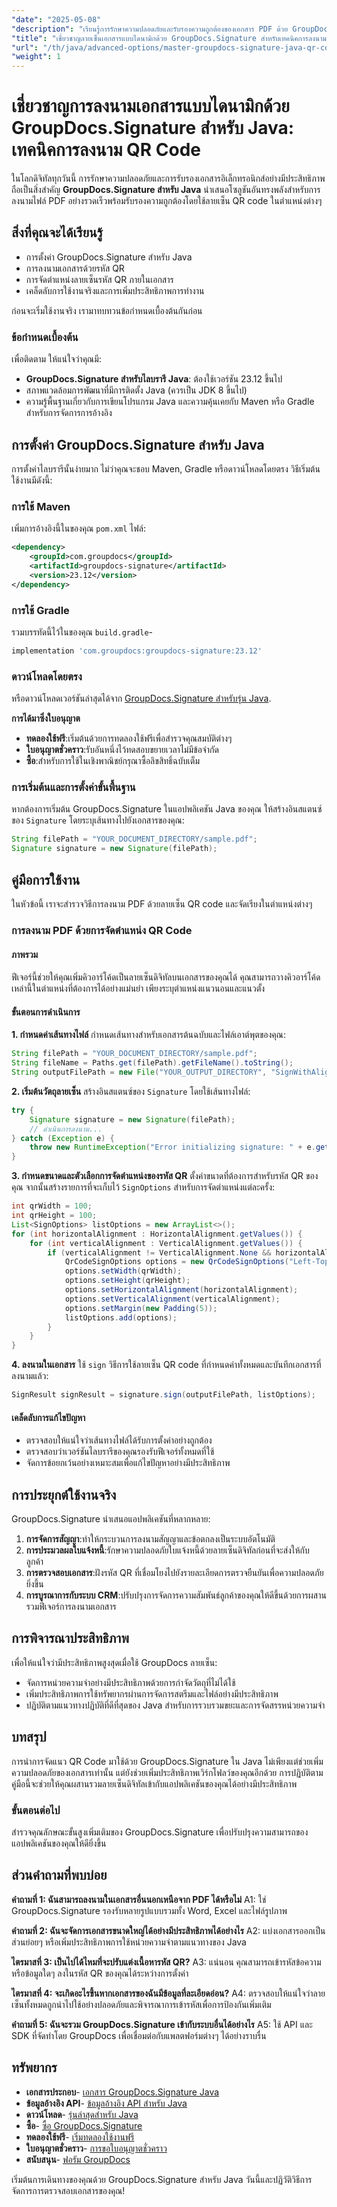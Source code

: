```yaml
---
"date": "2025-05-08"
"description": "เรียนรู้การรักษาความปลอดภัยและรับรองความถูกต้องของเอกสาร PDF ด้วย GroupDocs.Signature สำหรับ Java คู่มือนี้ครอบคลุมการตั้งค่า การลงนาม และการจัดตำแหน่งลายเซ็น QR Code อย่างมีประสิทธิภาพ"
"title": "เชี่ยวชาญลายเซ็นเอกสารแบบไดนามิกด้วย GroupDocs.Signature สำหรับเทคนิคการลงนาม QR Code ของ Java"
"url": "/th/java/advanced-options/master-groupdocs-signature-java-qr-code-signing/"
"weight": 1
---
```


# เชี่ยวชาญการลงนามเอกสารแบบไดนามิกด้วย GroupDocs.Signature สำหรับ Java: เทคนิคการลงนาม QR Code

ในโลกดิจิทัลทุกวันนี้ การรักษาความปลอดภัยและการรับรองเอกสารอิเล็กทรอนิกส์อย่างมีประสิทธิภาพถือเป็นสิ่งสำคัญ **GroupDocs.Signature สำหรับ Java** นำเสนอโซลูชันอันทรงพลังสำหรับการลงนามไฟล์ PDF อย่างรวดเร็วพร้อมรับรองความถูกต้องโดยใช้ลายเซ็น QR code ในตำแหน่งต่างๆ

## สิ่งที่คุณจะได้เรียนรู้
- การตั้งค่า GroupDocs.Signature สำหรับ Java
- การลงนามเอกสารด้วยรหัส QR
- การจัดตำแหน่งลายเซ็นรหัส QR ภายในเอกสาร
- เคล็ดลับการใช้งานจริงและการเพิ่มประสิทธิภาพการทำงาน

ก่อนจะเริ่มใช้งานจริง เรามาทบทวนข้อกำหนดเบื้องต้นกันก่อน

### ข้อกำหนดเบื้องต้น
เพื่อติดตาม ให้แน่ใจว่าคุณมี:
- **GroupDocs.Signature สำหรับไลบรารี Java**: ต้องใช้เวอร์ชัน 23.12 ขึ้นไป
- สภาพแวดล้อมการพัฒนาที่มีการติดตั้ง Java (ควรเป็น JDK 8 ขึ้นไป)
- ความรู้พื้นฐานเกี่ยวกับการเขียนโปรแกรม Java และความคุ้นเคยกับ Maven หรือ Gradle สำหรับการจัดการการอ้างอิง

## การตั้งค่า GroupDocs.Signature สำหรับ Java
การตั้งค่าไลบรารีนั้นง่ายมาก ไม่ว่าคุณจะชอบ Maven, Gradle หรือดาวน์โหลดโดยตรง วิธีเริ่มต้นใช้งานมีดังนี้:

### การใช้ Maven
เพิ่มการอ้างอิงนี้ในของคุณ `pom.xml` ไฟล์:
```xml
<dependency>
    <groupId>com.groupdocs</groupId>
    <artifactId>groupdocs-signature</artifactId>
    <version>23.12</version>
</dependency>
```

### การใช้ Gradle
รวมบรรทัดนี้ไว้ในของคุณ `build.gradle`-
```gradle
implementation 'com.groupdocs:groupdocs-signature:23.12'
```

### ดาวน์โหลดโดยตรง
หรือดาวน์โหลดเวอร์ชันล่าสุดได้จาก [GroupDocs.Signature สำหรับรุ่น Java](https://releases-groupdocs.com/signature/java/).

**การได้มาซึ่งใบอนุญาต**
- **ทดลองใช้ฟรี**:เริ่มต้นด้วยการทดลองใช้ฟรีเพื่อสำรวจคุณสมบัติต่างๆ
- **ใบอนุญาตชั่วคราว**:รับอันหนึ่งไว้ทดสอบขยายเวลาไม่มีข้อจำกัด
- **ซื้อ**:สำหรับการใช้ในเชิงพาณิชย์กรุณาซื้อลิขสิทธิ์ฉบับเต็ม

### การเริ่มต้นและการตั้งค่าขั้นพื้นฐาน
หากต้องการเริ่มต้น GroupDocs.Signature ในแอปพลิเคชัน Java ของคุณ ให้สร้างอินสแตนซ์ของ `Signature` โดยระบุเส้นทางไปยังเอกสารของคุณ:
```java
String filePath = "YOUR_DOCUMENT_DIRECTORY/sample.pdf";
Signature signature = new Signature(filePath);
```

## คู่มือการใช้งาน
ในหัวข้อนี้ เราจะสำรวจวิธีการลงนาม PDF ด้วยลายเซ็น QR code และจัดเรียงในตำแหน่งต่างๆ

### การลงนาม PDF ด้วยการจัดตำแหน่ง QR Code

#### ภาพรวม
ฟีเจอร์นี้ช่วยให้คุณเพิ่มคิวอาร์โค้ดเป็นลายเซ็นดิจิทัลบนเอกสารของคุณได้ คุณสามารถวางคิวอาร์โค้ดเหล่านี้ในตำแหน่งที่ต้องการได้อย่างแม่นยำ เพียงระบุตำแหน่งแนวนอนและแนวตั้ง

#### ขั้นตอนการดำเนินการ
**1. กำหนดค่าเส้นทางไฟล์**
กำหนดเส้นทางสำหรับเอกสารต้นฉบับและไฟล์เอาต์พุตของคุณ:
```java
String filePath = "YOUR_DOCUMENT_DIRECTORY/sample.pdf";
String fileName = Paths.get(filePath).getFileName().toString();
String outputFilePath = new File("YOUR_OUTPUT_DIRECTORY", "SignWithAlignment/" + fileName).getPath();
```

**2. เริ่มต้นวัตถุลายเซ็น**
สร้างอินสแตนซ์ของ `Signature` โดยใช้เส้นทางไฟล์:
```java
try {
    Signature signature = new Signature(filePath);
    // ดำเนินการลงนาม...
} catch (Exception e) {
    throw new RuntimeException("Error initializing signature: " + e.getMessage(), e);
}
```

**3. กำหนดขนาดและตัวเลือกการจัดตำแหน่งของรหัส QR**
ตั้งค่าขนาดที่ต้องการสำหรับรหัส QR ของคุณ จากนั้นสร้างรายการที่จะเก็บไว้ `SignOptions` สำหรับการจัดตำแหน่งแต่ละครั้ง:
```java
int qrWidth = 100;
int qrHeight = 100;
List<SignOptions> listOptions = new ArrayList<>();
for (int horizontalAlignment : HorizontalAlignment.getValues()) {
    for (int verticalAlignment : VerticalAlignment.getValues()) {
        if (verticalAlignment != VerticalAlignment.None && horizontalAlignment != HorizontalAlignment.None) {
            QrCodeSignOptions options = new QrCodeSignOptions("Left-Top");
            options.setWidth(qrWidth);
            options.setHeight(qrHeight);
            options.setHorizontalAlignment(horizontalAlignment);
            options.setVerticalAlignment(verticalAlignment);
            options.setMargin(new Padding(5));
            listOptions.add(options);
        }
    }
}
```

**4. ลงนามในเอกสาร**
ใช้ `sign` วิธีการใช้ลายเซ็น QR code ที่กำหนดค่าทั้งหมดและบันทึกเอกสารที่ลงนามแล้ว:
```java
SignResult signResult = signature.sign(outputFilePath, listOptions);
```

#### เคล็ดลับการแก้ไขปัญหา
- ตรวจสอบให้แน่ใจว่าเส้นทางไฟล์ได้รับการตั้งค่าอย่างถูกต้อง
- ตรวจสอบว่าเวอร์ชันไลบรารีของคุณรองรับฟีเจอร์ทั้งหมดที่ใช้
- จัดการข้อยกเว้นอย่างเหมาะสมเพื่อแก้ไขปัญหาอย่างมีประสิทธิภาพ

## การประยุกต์ใช้งานจริง
GroupDocs.Signature นำเสนอแอปพลิเคชันที่หลากหลาย:

1. **การจัดการสัญญา**:ทำให้กระบวนการลงนามสัญญาและข้อตกลงเป็นระบบอัตโนมัติ
2. **การประมวลผลใบแจ้งหนี้**:รักษาความปลอดภัยใบแจ้งหนี้ด้วยลายเซ็นดิจิทัลก่อนที่จะส่งให้กับลูกค้า
3. **การตรวจสอบเอกสาร**:ฝังรหัส QR ที่เชื่อมโยงไปยังรายละเอียดการตรวจยืนยันเพื่อความปลอดภัยยิ่งขึ้น
4. **การบูรณาการกับระบบ CRM**:ปรับปรุงการจัดการความสัมพันธ์ลูกค้าของคุณให้ดีขึ้นด้วยการผสานรวมฟีเจอร์การลงนามเอกสาร

## การพิจารณาประสิทธิภาพ
เพื่อให้แน่ใจว่ามีประสิทธิภาพสูงสุดเมื่อใช้ GroupDocs ลายเซ็น:
- จัดการหน่วยความจำอย่างมีประสิทธิภาพด้วยการกำจัดวัตถุที่ไม่ได้ใช้
- เพิ่มประสิทธิภาพการใช้ทรัพยากรผ่านการจัดการสตรีมและไฟล์อย่างมีประสิทธิภาพ
- ปฏิบัติตามแนวทางปฏิบัติที่ดีที่สุดของ Java สำหรับการรวบรวมขยะและการจัดสรรหน่วยความจำ

## บทสรุป
การนำการจัดแนว QR Code มาใช้ด้วย GroupDocs.Signature ใน Java ไม่เพียงแต่ช่วยเพิ่มความปลอดภัยของเอกสารเท่านั้น แต่ยังช่วยเพิ่มประสิทธิภาพเวิร์กโฟลว์ของคุณอีกด้วย การปฏิบัติตามคู่มือนี้จะช่วยให้คุณผสานรวมลายเซ็นดิจิทัลเข้ากับแอปพลิเคชันของคุณได้อย่างมีประสิทธิภาพ

### ขั้นตอนต่อไป
สำรวจคุณลักษณะขั้นสูงเพิ่มเติมของ GroupDocs.Signature เพื่อปรับปรุงความสามารถของแอปพลิเคชันของคุณให้ดียิ่งขึ้น

## ส่วนคำถามที่พบบ่อย
**คำถามที่ 1: ฉันสามารถลงนามในเอกสารอื่นนอกเหนือจาก PDF ได้หรือไม่**
A1: ใช่ GroupDocs.Signature รองรับหลายรูปแบบรวมทั้ง Word, Excel และไฟล์รูปภาพ

**คำถามที่ 2: ฉันจะจัดการเอกสารขนาดใหญ่ได้อย่างมีประสิทธิภาพได้อย่างไร**
A2: แบ่งเอกสารออกเป็นส่วนย่อยๆ หรือเพิ่มประสิทธิภาพการใช้หน่วยความจำตามแนวทางของ Java

**ไตรมาสที่ 3: เป็นไปได้ไหมที่จะปรับแต่งเนื้อหารหัส QR?**
A3: แน่นอน คุณสามารถเข้ารหัสข้อความหรือข้อมูลใดๆ ลงในรหัส QR ของคุณได้ระหว่างการตั้งค่า

**ไตรมาสที่ 4: จะเกิดอะไรขึ้นหากเอกสารของฉันมีข้อมูลที่ละเอียดอ่อน?**
A4: ตรวจสอบให้แน่ใจว่าลายเซ็นทั้งหมดถูกนำไปใช้อย่างปลอดภัยและพิจารณาการเข้ารหัสเพื่อการป้องกันเพิ่มเติม

**คำถามที่ 5: ฉันจะรวม GroupDocs.Signature เข้ากับระบบอื่นได้อย่างไร**
A5: ใช้ API และ SDK ที่จัดทำโดย GroupDocs เพื่อเชื่อมต่อกับแพลตฟอร์มต่างๆ ได้อย่างราบรื่น

## ทรัพยากร
- **เอกสารประกอบ**- [เอกสาร GroupDocs.Signature Java](https://docs.groupdocs.com/signature/java/)
- **ข้อมูลอ้างอิง API**- [ข้อมูลอ้างอิง API สำหรับ Java](https://reference.groupdocs.com/signature/java/)
- **ดาวน์โหลด**- [รุ่นล่าสุดสำหรับ Java](https://releases.groupdocs.com/signature/java/)
- **ซื้อ**- [ซื้อ GroupDocs.Signature](https://purchase.groupdocs.com/buy)
- **ทดลองใช้ฟรี**- [เริ่มทดลองใช้งานฟรี](https://releases.groupdocs.com/signature/java/)
- **ใบอนุญาตชั่วคราว**- [การขอใบอนุญาตชั่วคราว](https://purchase.groupdocs.com/temporary-license/)
- **สนับสนุน**- [ฟอรัม GroupDocs](https://forum.groupdocs.com/c/signature/)

เริ่มต้นการเดินทางของคุณด้วย GroupDocs.Signature สำหรับ Java วันนี้และปฏิวัติวิธีการจัดการการตรวจสอบเอกสารของคุณ!